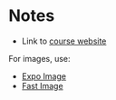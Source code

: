 # Notes

- Link to [course website](https://kadikraman.github.io/intermediate-react-native-v2-course/docs/intro/)

For images, use:

- [Expo Image](https://docs.expo.dev/versions/latest/sdk/image/)
- [Fast Image](https://github.com/DylanVann/react-native-fast-image)
